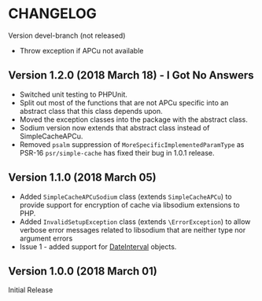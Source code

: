 CHANGELOG
=========

Version devel-branch (not released)

* Throw exception if APCu not available

Version 1.2.0 (2018 March 18) - I Got No Answers
------------------------------------------------

* Switched unit testing to PHPUnit.
* Split out most of the functions that are not APCu specific into an abstract
class that this class depends upon.
* Moved the exception classes into the package with the abstract class.
* Sodium version now extends that abstract class instead of SimpleCacheAPCu.
* Removed `psalm` suppression of `MoreSpecificImplementedParamType` as PSR-16
`psr/simple-cache` has fixed their bug in 1.0.1 release.

Version 1.1.0 (2018 March 05)
-----------------------------

* Added `SimpleCacheAPCuSodium` class (extends `SimpleCacheAPCu`) to provide
support for encryption of cache via libsodium extensions to PHP.
* Added `InvalidSetupException` class (extends `\ErrorException`) to allow
verbose error messages related to libsodium that are neither type nor argument
errors
* Issue 1 - added support for
[DateInterval](https://php.net/manual/en/class.dateinterval.php) objects.


Version 1.0.0 (2018 March 01)
-----------------------------

Initial Release
